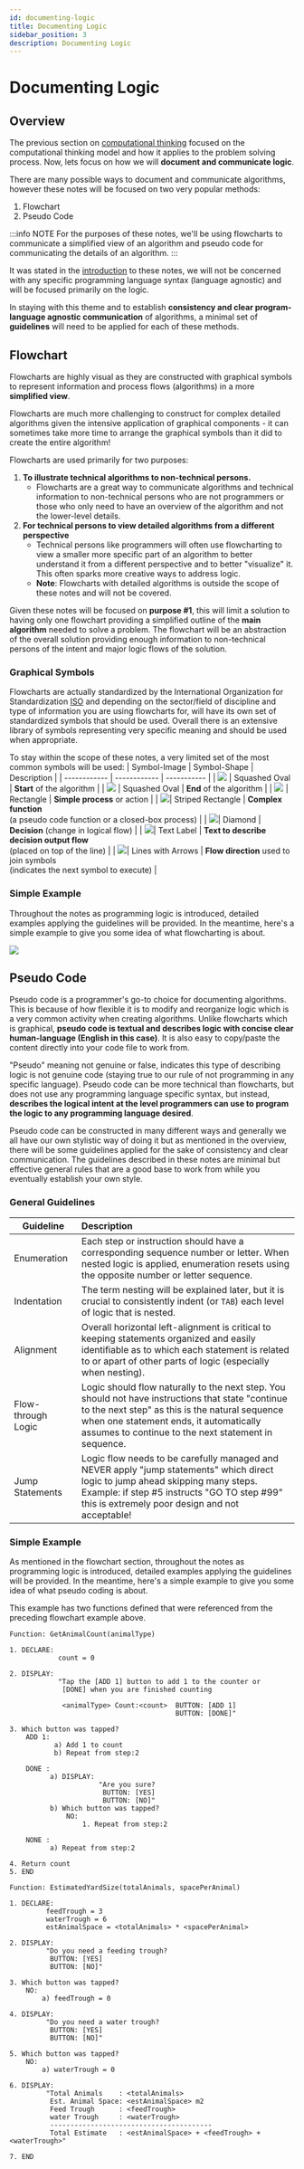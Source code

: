 ```yaml
---
id: documenting-logic
title: Documenting Logic
sidebar_position: 3
description: Documenting Logic
---
```


# Documenting Logic

## Overview

The previous section on [computational thinking](./computational-thinking.md) focused on the computational thinking model and how it applies to the problem solving process. Now, lets focus on how we will **document and communicate logic**.

There are many possible ways to document and communicate algorithms, however these notes will be focused on two very popular methods:

1. Flowchart
2. Pseudo Code

:::info NOTE
For the purposes of these notes, we'll be using flowcharts to communicate a simplified view of an algorithm and pseudo code for communicating the details of an algorithm.
:::

It was stated in the [introduction](./intro.md) to these notes, we will not be concerned with any specific programming language syntax (language agnostic) and will be focused primarily on the logic.

In staying with this theme and to establish **consistency and clear program-language agnostic communication** of algorithms, a minimal set of **guidelines** will need to be applied for each of these methods.

## Flowchart

Flowcharts are highly visual as they are constructed with graphical symbols to represent information and process flows (algorithms) in a more **simplified view**.

Flowcharts are much more challenging to construct for complex detailed algorithms given the intensive application of graphical components - it can sometimes take more time to arrange the graphical symbols than it did to create the entire algorithm!

Flowcharts are used primarily for two purposes:

1. **To illustrate technical algorithms to non-technical persons.**
   - Flowcharts are a great way to communicate algorithms and technical information to non-technical persons who are not programmers or those who only need to have an overview of the algorithm and not the lower-level details.
2. **For technical persons to view detailed algorithms from a different perspective**
   - Technical persons like programmers will often use flowcharting to view a smaller more specific part of an algorithm to better understand it from a different perspective and to better "visualize" it. This often sparks more creative ways to address logic.
   - **Note**: Flowcharts with detailed algorithms is outside the scope of these notes and will not be covered.

Given these notes will be focused on **purpose #1**, this will limit a solution to having only one flowchart providing a simplified outline of the **main algorithm** needed to solve a problem. The flowchart will be an abstraction of the overall solution providing enough information to non-technical persons of the intent and major logic flows of the solution.

### Graphical Symbols

Flowcharts are actually standardized by the International Organization for Standardization [ISO](https://www.iso.org/home.html) and depending on the sector/field of discipline and type of information you are using flowcharts for, will have its own set of standardized symbols that should be used. Overall there is an extensive library of symbols representing very specific meaning and should be used when appropriate.

To stay within the scope of these notes, a very limited set of the most common symbols will be used:
| Symbol-Image | Symbol-Shape | Description |
| ------------ | ------------ | ----------- |
| ![](../static/img/DocStart.png) | Squashed Oval | **Start** of the algorithm |
| ![](../static/img/DocEnd.png) | Squashed Oval | **End** of the algorithm |
| ![](../static/img/DocSimpleProcess.png) | Rectangle | **Simple process** or action |
| ![](../static/img/DocComplexProcess.png)| Striped Rectangle | **Complex function** <br /> (a pseudo code function or a closed-box process) |
| ![](../static/img/DocDecision.png)| Diamond | **Decision** (change in logical flow) |
| ![](../static/img/DocTextLabel.png)| Text Label | **Text to describe decision output flow** <br />(placed on top of the line) |
| ![](../static/img/DocLineArrows.png)| Lines with Arrows | **Flow direction** used to join symbols <br /> (indicates the next symbol to execute) |

### Simple Example

Throughout the notes as programming logic is introduced, detailed examples applying the guidelines will be provided. In the meantime, here's a simple example to give you some idea of what flowcharting is about.

![](../static/img/DocFlowExample.png)

## Pseudo Code

Pseudo code is a programmer's go-to choice for documenting algorithms. This is because of how flexible it is to modify and reorganize logic which is a very common activity when creating algorithms. Unlike flowcharts which is graphical, **pseudo code is textual and describes logic with concise clear human-language (English in this case)**. It is also easy to copy/paste the content directly into your code file to work from.

"Pseudo" meaning not genuine or false, indicates this type of describing logic is not genuine code (staying true to our rule of not programming in any specific language). Pseudo code can be more technical than flowcharts, but does not use any programming language specific syntax, but instead, **describes the logical intent at the level programmers can use to program the logic to any programming language desired**.

Pseudo code can be constructed in many different ways and generally we all have our own stylistic way of doing it but as mentioned in the overview, there will be some guidelines applied for the sake of consistency and clear communication. The guidelines described in these notes are minimal but effective general rules that are a good base to work from while you eventually establish your own style.

### General Guidelines

| Guideline          | Description                                                                                                                                                                                                                                            |
| ------------------ | :----------------------------------------------------------------------------------------------------------------------------------------------------------------------------------------------------------------------------------------------------- |
| Enumeration        | Each step or instruction should have a corresponding sequence number or letter. When nested logic is applied, enumeration resets using the opposite number or letter sequence.                                                                         |
| Indentation        | The term nesting will be explained later, but it is crucial to consistently indent (or `TAB`) each level of logic that is nested.                                                                                                                      |
| Alignment          | Overall horizontal left-alignment is critical to keeping statements organized and easily identifiable as to which each statement is related to or apart of other parts of logic (especially when nesting).                                             |
| Flow-through Logic | Logic should flow naturally to the next step. You should not have instructions that state "continue to the next step" as this is the natural sequence when one statement ends, it automatically assumes to continue to the next statement in sequence. |
| Jump Statements    | Logic flow needs to be carefully managed and NEVER apply "jump statements" which direct logic to jump ahead skipping many steps. Example: if step #5 instructs "GO TO step #99" this is extremely poor design and not acceptable!                      |

### Simple Example

As mentioned in the flowchart section, throughout the notes as programming logic is introduced, detailed examples applying the guidelines will be provided. In the meantime, here's a simple example to give you some idea of what pseudo coding is about.

This example has two functions defined that were referenced from the preceding flowchart example above.

```
Function: GetAnimalCount(animalType)

1. DECLARE:
            count = 0

2. DISPLAY:
            "Tap the [ADD 1] button to add 1 to the counter or
             [DONE] when you are finished counting

             <animalType> Count:<count>  BUTTON: [ADD 1]
                                         BUTTON: [DONE]"

3. Which button was tapped?
    ADD 1:
           a) Add 1 to count
           b) Repeat from step:2

    DONE :
          a) DISPLAY:
                      "Are you sure?
                       BUTTON: [YES]
                       BUTTON: [NO]"
          b) Which button was tapped?
              NO:
                  1. Repeat from step:2

    NONE :
          a) Repeat from step:2

4. Return count
5. END
```

```
Function: EstimatedYardSize(totalAnimals, spacePerAnimal)

1. DECLARE:
         feedTrough = 3
         waterTrough = 6
         estAnimalSpace = <totalAnimals> * <spacePerAnimal>

2. DISPLAY:
         "Do you need a feeding trough?
          BUTTON: [YES]
          BUTTON: [NO]"

3. Which button was tapped?
    NO:
        a) feedTrough = 0

4. DISPLAY:
         "Do you need a water trough?
          BUTTON: [YES]
          BUTTON: [NO]"

5. Which button was tapped?
    NO:
        a) waterTrough = 0

6. DISPLAY:
         "Total Animals    : <totalAnimals>
          Est. Animal Space: <estAnimalSpace> m2
          Feed Trough      : <feedTrough>
          water Trough     : <waterTrough>
          ----------------------------------------
          Total Estimate   : <estAnimalSpace> + <feedTrough> + <waterTrough>"

7. END
```
